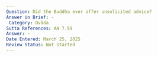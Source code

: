 ```yaml
---
Question: Did the Buddha ever offer unsolicited advice?
Answer in Brief: -
 Category: Ovāda
Sutta References: AN 7.59
Answer: -
Date Entered: March 25, 2025
Review Status: Not started
---
```

